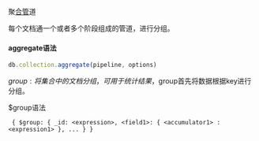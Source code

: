 聚[合管](https://blog.csdn.net/congcong68/article/details/51619882)道

每个文档通一个或者多个阶段组成的管道，进行分组。

#### aggregate语法

```js
db.collection.aggregate(pipeline, options)
```

$group : 将集合中的文档分组，可用于统计结果，$group首先将数据根据key进行分组。

$group语法

```
 { $group: { _id: <expression>, <field1>: { <accumulator1> : <expression1> }, ... } }
```



